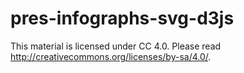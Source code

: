 # pres-infographs-svg-d3js

This material is licensed under CC 4.0.  Please read http://creativecommons.org/licenses/by-sa/4.0/.
